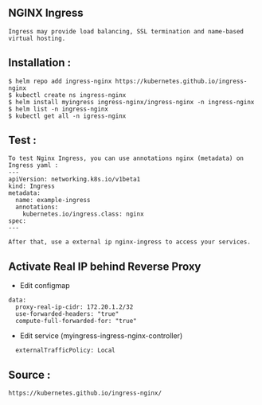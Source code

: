 ## NGINX Ingress
```
Ingress may provide load balancing, SSL termination and name-based virtual hosting.
```

## Installation :
```
$ helm repo add ingress-nginx https://kubernetes.github.io/ingress-nginx
$ kubectl create ns ingress-nginx
$ helm install myingress ingress-nginx/ingress-nginx -n ingress-nginx
$ helm list -n ingress-nginx
$ kubectl get all -n igress-nginx
```

## Test :
```
To test Nginx Ingress, you can use annotations nginx (metadata) on Ingress yaml :
---
apiVersion: networking.k8s.io/v1beta1
kind: Ingress
metadata:
  name: example-ingress
  annotations:
    kubernetes.io/ingress.class: nginx
spec:
---

After that, use a external ip nginx-ingress to access your services.
```

## Activate Real IP behind Reverse Proxy
- Edit configmap
```
data:
  proxy-real-ip-cidr: 172.20.1.2/32
  use-forwarded-headers: "true"
  compute-full-forwarded-for: "true"
```

- Edit service (myingress-ingress-nginx-controller)
```
  externalTrafficPolicy: Local
```

## 

## Source :
```
https://kubernetes.github.io/ingress-nginx/
```
